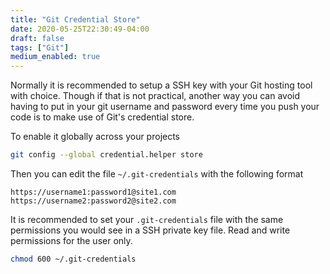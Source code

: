 ```yaml
---
title: "Git Credential Store"
date: 2020-05-25T22:30:49-04:00
draft: false
tags: ["Git"]
medium_enabled: true
---
```


Normally it is recommended to setup a SSH key with your Git hosting tool with choice. Though if that is not practical, another way you can avoid having to put in your git username and password every time you push your code is to make use of Git's credential store.

To enable it globally across your projects

```bash
git config --global credential.helper store
```

Then you can edit the file `~/.git-credentials` with the following format

```
https://username1:password1@site1.com
https://username2:password2@site2.com
```

It is recommended to set your `.git-credentials` file with the same permissions you would see in a SSH private key file. Read and write permissions for the user only.

```bash
chmod 600 ~/.git-credentials
```

